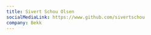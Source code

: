 ```yaml
---
title: Sivert Schou Olsen
socialMediaLink: https://www.github.com/sivertschou
company: Bekk
---
```

